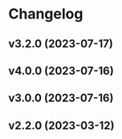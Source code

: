 # Changelog

<!--next-version-placeholder-->

## v3.2.0 (2023-07-17)


## v4.0.0 (2023-07-16)


## v3.0.0 (2023-07-16)


## v2.2.0 (2023-03-12)

